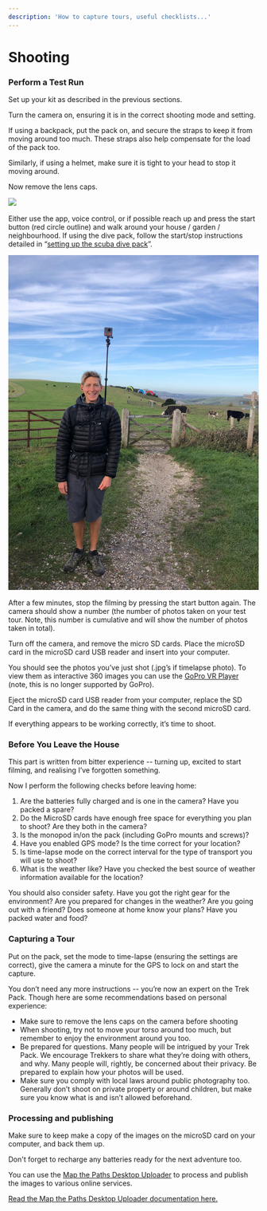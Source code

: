 ```yaml
---
description: 'How to capture tours, useful checklists...'
---
```


# Shooting

### Perform a Test Run

Set up your kit as described in the previous sections.

Turn the camera on, ensuring it is in the correct shooting mode and setting.

If using a backpack, put the pack on, and secure the straps to keep it from moving around too much. These straps also help compensate for the load of the pack too.

Similarly, if using a helmet, make sure it is tight to your head to stop it moving around.

Now remove the lens caps.

![](https://lh4.googleusercontent.com/ABhAYN0NQDaaZ_C4VVSoqx4xPDwE1DsCzu3FOy0tAoTCCeB1Wi21EtVUEONg8x9CfEozhlaNJvUHPyxqTT_MzD2FY_Pepi5lTZ1mDOIxi45AjUr1-nKfKGMB0HKOj-xbQQZcQjEw)

Either use the app, voice control, or if possible reach up and press the start button \(red circle outline\) and walk around your house / garden / neighbourhood. If using the dive pack, follow the start/stop instructions detailed in “[setting up the scuba dive pack](kit-setup.md#setting-up-the-scuba-dive-pack)”.

![](../../.gitbook/assets/img-20191027-wa0001.jpg)

After a few minutes, stop the filming by pressing the start button again. The camera should show a number \(the number of photos taken on your test tour. Note, this number is cumulative and will show the number of photos taken in total\).

Turn off the camera, and remove the micro SD cards. Place the microSD card in the microSD card USB reader and insert into your computer.

You should see the photos you’ve just shot \(.jpg’s if timelapse photo\). To view them as interactive 360 images you can use the [GoPro VR Player](https://www.techadvisor.co.uk/download/audio-video-photo/gopro-vr-player-305-3330891/) \(note, this is no longer supported by GoPro\).

Eject the microSD card USB reader from your computer, replace the SD Card in the camera, and do the same thing with the second microSD card.

If everything appears to be working correctly, it’s time to shoot.

### Before You Leave the House

This part is written from bitter experience -- turning up, excited to start filming, and realising I’ve forgotten something.

Now I perform the following checks before leaving home:

1. Are the batteries fully charged and is one in the camera? Have you packed a spare?
2. Do the MicroSD cards have enough free space for everything you plan to shoot? Are they both in the camera?
3. Is the monopod in/on the pack \(including GoPro mounts and screws\)?
4. Have you enabled GPS mode? Is the time correct for your location?
5. Is time-lapse mode on the correct interval for the type of transport you will use to shoot?
6. What is the weather like? Have you checked the best source of weather information available for the location?

You should also consider safety. Have you got the right gear for the environment? Are you prepared for changes in the weather? Are you going out with a friend? Does someone at home know your plans? Have you packed water and food?

### Capturing a Tour

Put on the pack, set the mode to time-lapse \(ensuring the settings are correct\), give the camera a minute for the GPS to lock on and start the capture.

You don’t need any more instructions -- you’re now an expert on the Trek Pack. Though here are some recommendations based on personal experience:

* Make sure to remove the lens caps on the camera before shooting
* When shooting, try not to move your torso around too much, but remember to enjoy the environment around you too.
* Be prepared for questions. Many people will be intrigued by your Trek Pack. We encourage Trekkers to share what they’re doing with others, and why. Many people will, rightly, be concerned about their privacy. Be prepared to explain how your photos will be used.
* Make sure you comply with local laws around public photography too. Generally don’t shoot on private property or around children, but make sure you know what is and isn’t allowed beforehand.

### Processing and publishing

Make sure to keep make a copy of the images on the microSD card on your computer, and back them up.

Don't forget to recharge any batteries ready for the next adventure too.

You can use the [Map the Paths Desktop Uploader](http://www.mapthepaths.com/uploader) to process and publish the images to various online services.

[Read the Map the Paths Desktop Uploader documentation here.](../../mtp-desktop-uploader/overview.md)

